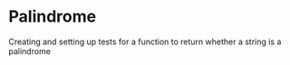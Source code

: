 # Palindrome
Creating and setting up tests for a function to return whether a string is a palindrome
